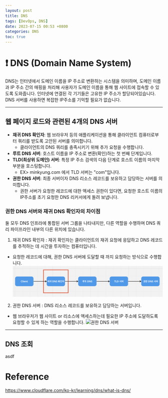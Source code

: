 ```yaml
---
layout: post
title: DNS
tags: [DevOps, DNS]
date: 2023-07-15 00:53 +0800
categories: DNS
toc: true
---
```


# ❗️ DNS (Domain Name System)
DNS는 인터넷에서 도메인 이름을 IP 주소로 변환하는 시스템을 의미하며, 도메인 이름과 IP 주소 간의 매핑을 처리해 사용자가 도메인 이름을 통해 웹 사이트에 접속할 수 있도록 도와줍니다.
인터넷에 연결된 각 기기들은 고유한 IP 주소가 할당되어있습니다. DNS 서버를 사용하면 복잡한 IP주소를 기억할 필요가 없습니다.

---

## 웹 페이지 로드와 관련된 4개의 DNS 서버
- **재귀 DNS 확인자**: 웹 브라우저 등의 애플리케이션을 통해 클라이언트 컴퓨터로부터 쿼리를 받도록 고안된 서버를 의미합니다.
  - 클라이언트의 DNS 쿼리를 충족시키기 위해 추가 요청을 수행합니다.
- **루트 DNS 서버**: 호스트 이름을 IP 주소로 변환(확인)하는 첫 번째 단계입니다.
- **TLD(최상위 도메인) 서버**: 특정 IP 주소 검색의 다음 단계로 호스트 이름의 마지막 부분을 호스팅합니다.
  - EX> minkyung.com 에서 TLD 서버는 "com"입니다.
- **권한 DNS 서버**: 최종 서버이자 DNS 리소스 레코드를 보유하고 담당하는 서버를 의미합니다.
  -  권한 서버가 요청한 레코드에 대한 액세스 권한이 있다면, 요청한 호스트 이름의 IP주소를 초기 요청한 DNS 리커서에게 돌려 보냅니다.

### 권한 DNS 서버와 재귀 DNS 확인자의 차이점
둘 모두 DNS 인프라에 통합된 서버 그룹을 나타내지만, 다른 역할을 수행하며 DNS 쿼리 파이프라인 내부의 다른 위치에 있습니다.

1. 재귀 DNS 확인자 : 재귀 확인자는 클라이언트의 재귀 요청에 응답하고 DNS 레코드를 추적하는 데 시간을 투자하는 컴퓨터입니다.
  - 요청한 레코드에 대해, 권한 DNS 서버에 도달할 때 까지 요청하는 방식으로 수행합니다.
  ![재귀 DNS 확인자](DNS_Recursive_Resolver.png?raw=true)

2. 권한 DNS 서버 : DNS 리소스 레코드를 보유하고 담당하는 서버입니다.
  - 웹 브라우저가 웹 사이트 or 리소스에 액세스하는데 필요한 IP 주소에 도달하도록 요청할 수 있게 하는 역할을 수행합니다.
  ![권한 DNS 서버](image.png?raw=true)

---

## DNS 조회




asdf










# Reference
<https://www.cloudflare.com/ko-kr/learning/dns/what-is-dns/>